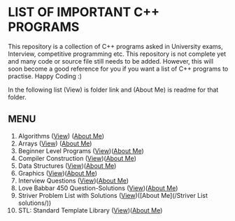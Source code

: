 # LIST OF IMPORTANT C++ PROGRAMS

This repository is a collection of C++ programs asked in University exams, Interview, competitive programming etc. This repository is not complete yet and many code or source file still needs to be added. However, this will soon become a good reference for you if you want a list of C++ programs to practise. Happy Coding :)

In the following list (View) is folder link and (About Me) is readme for that folder.

## MENU

1. Algorithms ([View](https://github.com/swati-gwc/Cpp-programs/tree/master/Algorithms)) ([About Me](https://github.com/swati-gwc/Cpp-programs/blob/master/Algorithms/Algorithms_ReadMe.md))
2. Arrays ([View](https://github.com/swati-gwc/Cpp-programs/tree/master/Arrays)) ([About Me](https://github.com/swati-gwc/Cpp-programs/blob/master/Arrays/Arrays_ReadMe.md))
3. Beginner Level Programs ([View](https://github.com/swati-gwc/Cpp-programs/tree/master/Beginner%20practise%20programs%20in%20Cpp))([About Me](https://github.com/swati-gwc/Cpp-programs/blob/master/Beginner%20practise%20programs%20in%20Cpp/BeginnerPrograms_ReadMe.md))
4. Compiler Construction ([View](https://github.com/swati-gwc/Cpp-programs/tree/master/Compiler%20Construction))([About Me](https://github.com/swati-gwc/Cpp-programs/blob/master/Compiler%20Construction/CompilerConstruction_ReadMe.md))
5. Data Structures ([View](https://github.com/swati-gwc/Cpp-programs/tree/master/Data%20Structures))([About Me](https://github.com/swati-gwc/Cpp-programs/blob/master/Data%20Structures/DS_ReadMe.md))
6. Graphics ([View](https://github.com/swati-gwc/Cpp-programs/tree/master/Graphics%20in%20Cpp))([About Me](https://github.com/swati-gwc/Cpp-programs/blob/master/Graphics%20in%20Cpp/Graphics_ReadMe.md))
7. Interview Questions ([View](https://github.com/swati-gwc/Cpp-programs/tree/master/Interview%20Questions))([About Me](https://github.com/swati-gwc/Cpp-programs/blob/master/Interview%20Questions/InterviewQues_ReadMe.md))
8. Love Babbar 450 Question-Solutions ([View](https://github.com/swati-gwc/Cpp-programs/tree/master/Love%20Babbar%20450%20ques%20solutions))([About Me](https://github.com/swati-gwc/Cpp-programs/blob/master/Love%20Babbar%20450%20ques%20solutions/450Ques_ReadMe.md))
9. Striver Problem List with Solutions ([View](https://github.com/swati-gwc/Cpp-programs/tree/master/Striver%20List%20solutions))([About Me](/Striver List solutions/))
10. STL: Standard Template Library ([View](https://github.com/swati-gwc/Cpp-programs/tree/master/stl))([About Me](https://github.com/swati-gwc/Cpp-programs/blob/master/stl/STL_ReadMe.md))


